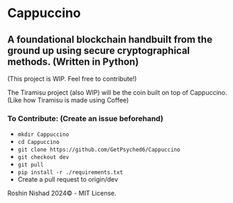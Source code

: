 # Cappuccino

## A foundational blockchain handbuilt from the ground up using secure cryptographical methods. (Written in Python)

(This project is WIP. Feel free to contribute!)

The Tiramisu project (also WIP) will be the coin built on top of Cappuccino. (Like how Tiramisu is made using Coffee)

### To Contribute: (Create an issue beforehand)

- ```mkdir Cappuccino```
- ```cd Cappuccino```
- ```git clone https://github.com/GetPsyched6/Cappuccino```
- ```git checkout dev```
- ```git pull```
- ```pip install -r ./requirements.txt```
- Create a pull request to origin/dev

Roshin Nishad 2024© - MIT License.
